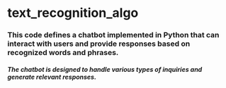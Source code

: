 # text_recognition_algo
### This code defines a chatbot implemented in Python that can interact with users and provide responses based on recognized words and phrases.
##### The chatbot is designed to handle various types of inquiries and generate relevant responses.
